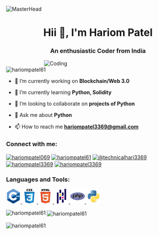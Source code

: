 ![MasterHead](https://camo.githubusercontent.com/15abb264a051b58e9e816b5cf447dd51d514962153de308a6a9785c16897f36f/68747470733a2f2f696e666f677261706869636e6f772e636f6d2f77702d636f6e74656e742f75706c6f6164732f323032312f30322f706978656c2d6172742d6769662d4361707469766174696e672d506978656c2d4172742d5363656e65732e676966)
<h1 align="center">Hii 👋, I'm Hariom Patel</h1>
<h3 align="center">An enthusiastic Coder from India</h3>
<img align="right" alt="Coding" width="400" src="https://camo.githubusercontent.com/e20822b4282c07ffd010cd05f855a6561d3b62358ca9e607e4901288dd748fcb/68747470733a2f2f63646e2e6472696262626c652e636f6d2f75736572732f323133313939332f73637265656e73686f74732f343934383733362f74686f75676874776f726b732d6769665f6472696262626c652e676966">

<p align="left"> <img src="https://komarev.com/ghpvc/?username=hariompatel61&label=Profile%20views&color=0e75b6&style=flat" alt="hariompatel61" /> </p>

- 🔭 I’m currently working on **Blockchain/Web 3.0**

- 🌱 I’m currently learning **Python, Solidity**

- 🤝 I’m looking to collaborate on **projects of Python**

- 💬 Ask me about **Python**

- 📫 How to reach me **hariompatel3369@gmail.com**

<h3 align="left">Connect with me:</h3>
<p align="left">
<a href="https://linkedin.com/in/hariompatel069" target="blank"><img align="center" src="https://raw.githubusercontent.com/rahuldkjain/github-profile-readme-generator/master/src/images/icons/Social/linked-in-alt.svg" alt="hariompatel069" height="30" width="40" /></a>
<a href="https://instagram.com/hariompatel61" target="blank"><img align="center" src="https://raw.githubusercontent.com/rahuldkjain/github-profile-readme-generator/master/src/images/icons/Social/instagram.svg" alt="hariompatel61" height="30" width="40" /></a>
<a href="https://www.youtube.com/c/@technicalhari3369" target="blank"><img align="center" src="https://raw.githubusercontent.com/rahuldkjain/github-profile-readme-generator/master/src/images/icons/Social/youtube.svg" alt="@technicalhari3369" height="30" width="40" /></a>
<a href="https://www.hackerrank.com/hariompatel3369" target="blank"><img align="center" src="https://raw.githubusercontent.com/rahuldkjain/github-profile-readme-generator/master/src/images/icons/Social/hackerrank.svg" alt="hariompatel3369" height="30" width="40" /></a>
<a href="https://auth.geeksforgeeks.org/user/hariompatel3369" target="blank"><img align="center" src="https://raw.githubusercontent.com/rahuldkjain/github-profile-readme-generator/master/src/images/icons/Social/geeks-for-geeks.svg" alt="hariompatel3369" height="30" width="40" /></a>
</p>

<h3 align="left">Languages and Tools:</h3>
<p align="left"> <a href="https://www.w3schools.com/cpp/" target="_blank" rel="noreferrer"> <img src="https://raw.githubusercontent.com/devicons/devicon/master/icons/cplusplus/cplusplus-original.svg" alt="cplusplus" width="40" height="40"/> </a> <a href="https://www.w3schools.com/css/" target="_blank" rel="noreferrer"> <img src="https://raw.githubusercontent.com/devicons/devicon/master/icons/css3/css3-original-wordmark.svg" alt="css3" width="40" height="40"/> </a> <a href="https://www.w3.org/html/" target="_blank" rel="noreferrer"> <img src="https://raw.githubusercontent.com/devicons/devicon/master/icons/html5/html5-original-wordmark.svg" alt="html5" width="40" height="40"/> </a> <a href="https://pandas.pydata.org/" target="_blank" rel="noreferrer"> <img src="https://raw.githubusercontent.com/devicons/devicon/2ae2a900d2f041da66e950e4d48052658d850630/icons/pandas/pandas-original.svg" alt="pandas" width="40" height="40"/> </a> <a href="https://www.php.net" target="_blank" rel="noreferrer"> <img src="https://raw.githubusercontent.com/devicons/devicon/master/icons/php/php-original.svg" alt="php" width="40" height="40"/> </a> <a href="https://www.python.org" target="_blank" rel="noreferrer"> <img src="https://raw.githubusercontent.com/devicons/devicon/master/icons/python/python-original.svg" alt="python" width="40" height="40"/> </a> </p>

<p><img align="left" src="https://github-readme-stats.vercel.app/api/top-langs?username=hariompatel61&show_icons=true&locale=en&layout=compact" alt="hariompatel61" /></p>

<p>&nbsp;<img align="center" src="https://github-readme-stats.vercel.app/api?username=hariompatel61&show_icons=true&locale=en" alt="hariompatel61" /></p>

<p><img align="center" src="https://github-readme-streak-stats.herokuapp.com/?user=hariompatel61&" alt="hariompatel61" /></p>
